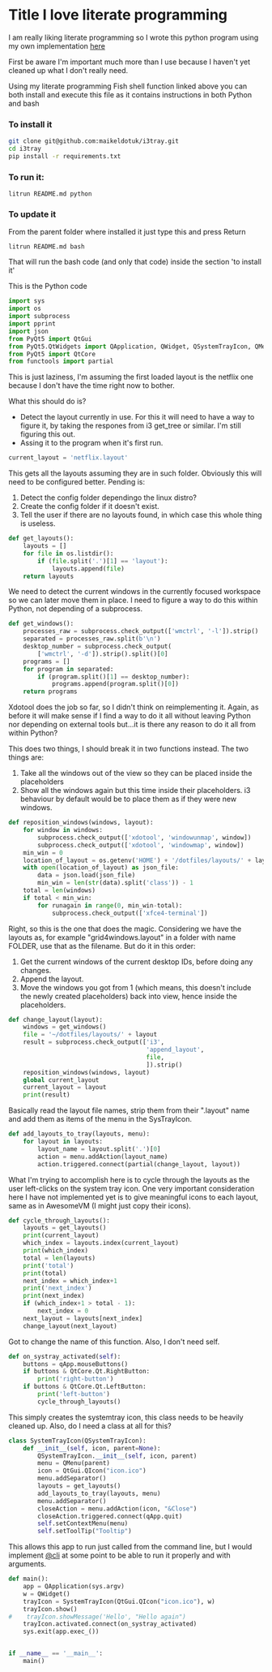 # Title I love literate programming

I am really liking literate programming so I wrote this python program using my own implementation [here](https://github.com/maikeldotuk/literatefish)

First be aware I'm important much more than I use because I haven't yet cleaned up what I don't really need. 

Using my literate programming Fish shell function linked above you can both install and execute this file as it contains instructions in both Python and bash

### To install it

```bash
git clone git@github.com:maikeldotuk/i3tray.git
cd i3tray
pip install -r requirements.txt
```
### To run it:

```none
litrun README.md python
```

### To update it

From the parent folder where installed it just type this and press Return
```none
litrun README.md bash
```
That will run the bash code (and only that code) inside the section 'to install it'

This is the Python code
```python
import sys
import os
import subprocess
import pprint
import json
from PyQt5 import QtGui
from PyQt5.QtWidgets import QApplication, QWidget, QSystemTrayIcon, QMenu, qApp
from PyQt5 import QtCore
from functools import partial
```
This is just laziness, I'm assuming the first loaded layout is the netflix one because I don't have the time right now to bother. 

What this should do is?
* Detect the layout currently in use. 
	For this it will need to have a way to figure it, by taking the respones from i3 get_tree or similar. I'm still figuring this out. 
* Assing it to the program when it's first run. 

```python
current_layout = 'netflix.layout' 
```

This gets all the layouts assuming they are in such folder. Obviously this will need to be configured better. Pending is:
1. Detect the config folder dependingo the linux distro?
2. Create the config folder if it doesn't exist. 
3. Tell the user if there are no layouts found, in which case this whole thing is useless. 

```python
def get_layouts():
    layouts = []
    for file in os.listdir():
        if (file.split('.')[1] == 'layout'):
            layouts.append(file)
    return layouts
```
We need to detect the current windows in the currently focused workspace so we can later move them in place. I need to figure a way to do this within Python, not depending of a subprocess. 
```python
def get_windows():
    processes_raw = subprocess.check_output(['wmctrl', '-l']).strip()
    separated = processes_raw.split(b'\n')
    desktop_number = subprocess.check_output(
        ['wmctrl', '-d']).strip().split()[0]
    programs = []
    for program in separated:
        if (program.split()[1] == desktop_number):
            programs.append(program.split()[0])
    return programs
```
Xdotool does the job so far, so I didn't think on reimplementing it. Again, as before it will make sense if I find a way to do it all without leaving Python nor depending on external tools but...it is there any reason to do it all from within Python?

This does two things, I should break it in two functions instead. The two things are:
1. Take all the windows out of the view so they can be placed inside the placeholders
2. Show all the windows again but this time inside their placeholders. i3 behaviour by default would be to place them as if they were new windows. 

```python
def reposition_windows(windows, layout):
    for window in windows:
        subprocess.check_output(['xdotool', 'windowunmap', window])
        subprocess.check_output(['xdotool', 'windowmap', window])
    min_win = 0
    location_of_layout = os.getenv('HOME') + '/dotfiles/layouts/' + layout
    with open(location_of_layout) as json_file:
        data = json.load(json_file)
        min_win = len(str(data).split('class')) - 1
    total = len(windows)
    if total < min_win:
        for runagain in range(0, min_win-total):
            subprocess.check_output(['xfce4-terminal'])
```

Right, so this is the one that does the magic. Considering we have the layouts as, for example "grid4windows.layout" in a folder with name FOLDER, use that as the filename. But do it in this order:
1. Get the current windows of the current desktop IDs, before doing any changes. 
2. Append the layout. 
3. Move the windows you got from 1 (which means, this doesn't include the newly created placeholders) back into view, hence inside the placeholders. 

```python
def change_layout(layout):
    windows = get_windows()
    file = '~/dotfiles/layouts/' + layout
    result = subprocess.check_output(['i3',
                                      'append_layout',
                                      file,
                                      ]).strip()
    reposition_windows(windows, layout)
    global current_layout
    current_layout = layout
    print(result)
```
Basically read the layout file names, strip them from their ".layout" name and add them as items of the menu in the SysTrayIcon.
```python
def add_layouts_to_tray(layouts, menu):
    for layout in layouts:
        layout_name = layout.split('.')[0]
        action = menu.addAction(layout_name)
        action.triggered.connect(partial(change_layout, layout))
```
What I'm trying to accomplish here is to cycle through the layouts as the user left-clicks on the system tray icon. One very important consideration here I have not implemented yet is to give meaningful icons to each layout, same as in AwesomeVM (I might just copy their icons).
```python
def cycle_through_layouts():
    layouts = get_layouts()
    print(current_layout)
    which_index = layouts.index(current_layout)
    print(which_index)
    total = len(layouts)
    print('total')
    print(total)
    next_index = which_index+1
    print('next_index')
    print(next_index)
    if (which_index+1 > total - 1):
        next_index = 0
    next_layout = layouts[next_index]
    change_layout(next_layout)

```
Got to change the name of this function. Also, I don't need self. 
```python
def on_systray_activated(self):
    buttons = qApp.mouseButtons()
    if buttons & QtCore.Qt.RightButton:
        print('right-button')
    if buttons & QtCore.Qt.LeftButton:
        print('left-button')
        cycle_through_layouts()

```
This simply creates the systemtray icon, this class needs to be heavily cleaned up. Also, do I need a class at all for this?
```python
class SystemTrayIcon(QSystemTrayIcon):
    def __init__(self, icon, parent=None):
        QSystemTrayIcon.__init__(self, icon, parent)
        menu = QMenu(parent)
        icon = QtGui.QIcon("icon.ico")
        menu.addSeparator()
        layouts = get_layouts()
        add_layouts_to_tray(layouts, menu)
        menu.addSeparator()
        closeAction = menu.addAction(icon, "&Close")
        closeAction.triggered.connect(qApp.quit)
        self.setContextMenu(menu)
        self.setToolTip("Tooltip")
```
This allows this app to run just called from the command line, but I would implement [@cli](https://pypi.org/project/pyCLI/) at some point to be able to run it properly and with arguments. 
```python
def main():
    app = QApplication(sys.argv)
    w = QWidget()
    trayIcon = SystemTrayIcon(QtGui.QIcon("icon.ico"), w)
    trayIcon.show()
#    trayIcon.showMessage('Hello', "Hello again")
    trayIcon.activated.connect(on_systray_activated)
    sys.exit(app.exec_())


if __name__ == '__main__':
    main()
```
